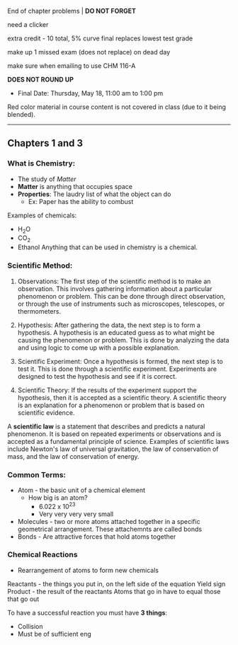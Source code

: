 End of chapter problems | **DO NOT FORGET**

need a clicker

extra credit - 10 total, 5% curve
final replaces lowest test grade

make up 1 missed exam (does not replace) on dead day

make sure when emailing to use CHM 116-A

**DOES NOT ROUND UP**

- Final Date: Thursday, May 18, 11:00 am to 1:00 pm

Red color material in course content is not covered in class (due to it being blended). 

---

## Chapters 1 and 3

### What is Chemistry:
- The study of *Matter*
- **Matter** is anything that occupies space
- **Properties**: The laudry list of what the object can do
	- Ex: Paper has the ability to combust

Examples of chemicals:
- H<sub>2</sub>O
- CO<sub>2</sub>
- Ethanol
Anything that can be used in chemistry is a chemical.

### Scientific Method:
1. Observations: The first step of the scientific method is to make an observation. This involves gathering information about a particular phenomenon or problem. This can be done through direct observation, or through the use of instruments such as microscopes, telescopes, or thermometers.

2. Hypothesis: After gathering the data, the next step is to form a hypothesis. A hypothesis is an educated guess as to what might be causing the phenomenon or problem. This is done by analyzing the data and using logic to come up with a possible explanation.

3. Scientific Experiment: Once a hypothesis is formed, the next step is to test it. This is done through a scientific experiment. Experiments are designed to test the hypothesis and see if it is correct.

4. Scientific Theory: If the results of the experiment support the hypothesis, then it is accepted as a scientific theory. A scientific theory is an explanation for a phenomenon or problem that is based on scientific evidence.

A **scientific law** is a statement that describes and predicts a natural phenomenon. It is based on repeated experiments or observations and is accepted as a fundamental principle of science. Examples of scientific laws include Newton's law of universal gravitation, the law of conservation of mass, and the law of conservation of energy.

### Common Terms:
- Atom - the basic unit of a chemical element
	- How big is an atom?
		- 6.022 x 10<sup>23</sup>
		- Very very very very small
- Molecules - two or more atoms attached together in a specific geometrical arrangement. These attachemnts are called bonds
- Bonds - Are attractive forces that hold atoms together

### Chemical Reactions
- Rearrangement of atoms to form new chemicals

Reactants - the things you put in, on the left side of the equation
Yield sign
Product - the result of the reactants
Atoms that go in have to equal those that go out

To have a successful reaction you must have **3 things**:
- Collision
- Must be of sufficient eng
